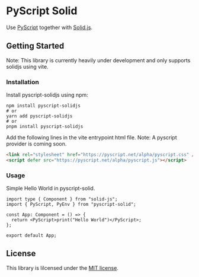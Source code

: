 # PyScript Solid
Use [PyScript](https://pyscript.net/) together with [Solid.js](https://www.solidjs.com/).

## Getting Started
Note: This library is currently heavily under development and only supports solidjs using vite.

### Installation
Install pyscript-solidjs using npm:

```
npm install pyscript-solidjs
# or
yarn add pyscript-solidjs
# or
pnpm install pyscript-solidjs
```

Add the following lines in the vite entrypoint html file.
Note: A pyscript provider is coming soon.

```html
<link rel="stylesheet" href="https://pyscript.net/alpha/pyscript.css" />
<script defer src="https://pyscript.net/alpha/pyscript.js"></script>
```

### Usage
Simple Hello World in pyscript-solid.

```tsx
import type { Component } from "solid-js";
import { PyScript, PyEnv } from "pyscript-solid";

const App: Component = () => {
  return <PyScript>print("Hello World")</PyScript>;
};

export default App;
```

## License
This library is lilcensed under the [MIT license](./LICENSE).
